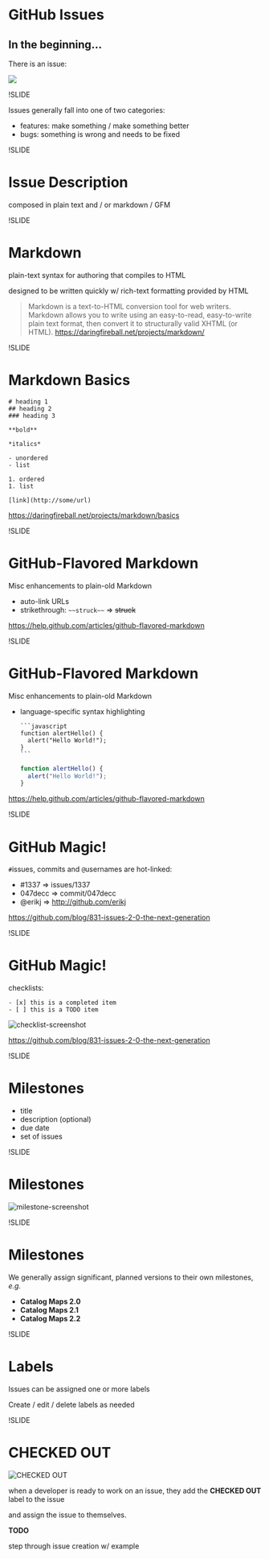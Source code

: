 # GitHub Issues

## In the beginning...

There is an issue:

<img src=img/new-issue-screenshot.png>

!SLIDE

Issues generally fall into one of two categories:

- features: make something / make something better
- bugs: something is wrong and needs to be fixed

!SLIDE

# Issue Description

composed in plain text and / or markdown / GFM

!SLIDE

# Markdown

plain-text syntax for authoring that compiles to HTML

designed to be written quickly w/ rich-text formatting provided by HTML

> Markdown is a text-to-HTML conversion tool for web writers. Markdown allows you to write using an easy-to-read, easy-to-write plain text format, then convert it to structurally valid XHTML (or HTML). https://daringfireball.net/projects/markdown/

!SLIDE

# Markdown Basics

```
# heading 1
## heading 2
### heading 3

**bold**

*italics*

- unordered
- list

1. ordered
1. list

[link](http://some/url)
```

https://daringfireball.net/projects/markdown/basics

!SLIDE

# GitHub-Flavored Markdown

Misc enhancements to plain-old Markdown

- auto-link URLs
- strikethrough: `~~struck~~` => ~~struck~~

https://help.github.com/articles/github-flavored-markdown

!SLIDE

# GitHub-Flavored Markdown

Misc enhancements to plain-old Markdown

- language-specific syntax highlighting

  <pre><code data-ignore>```javascript
  function alertHello() {
    alert("Hello World!");
  }
  ```</code></pre>

  ```javascript
  function alertHello() {
    alert("Hello World!");
  }
  ```

https://help.github.com/articles/github-flavored-markdown

!SLIDE

# GitHub Magic!

`#`issues, commits and `@`usernames are hot-linked:

- \#1337 => issues/1337
- 047decc => commit/047decc
- @erikj => http://github.com/erikj

https://github.com/blog/831-issues-2-0-the-next-generation

!SLIDE

# GitHub Magic!

checklists:

```
- [x] this is a completed item
- [ ] this is a TODO item
```

![checklist-screenshot](img/checklist-screenshot.png)

https://github.com/blog/831-issues-2-0-the-next-generation

!SLIDE

# Milestones

- title
- description (optional)
- due date
- set of issues

!SLIDE

# Milestones

![milestone-screenshot](img/milestone-screenshot.png)

!SLIDE

# Milestones

We generally assign significant, planned versions to their own milestones, *e.g.*

- **Catalog Maps 2.0**
- **Catalog Maps 2.1**
- **Catalog Maps 2.2**

!SLIDE

# Labels

Issues can be assigned one or more labels

Create / edit / delete labels as needed

!SLIDE

# CHECKED OUT

![CHECKED OUT](img/checked-out-screenshot.png)

when a developer is ready to work on an issue, they add the **CHECKED OUT** label to the issue

and assign the issue to themselves.


**TODO**

step through issue creation w/ example
